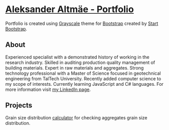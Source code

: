 # [Aleksander Altmäe - Portfolio](https://startbootstrap.com/theme/grayscale/)

Portfolio is created using [Grayscale](https://startbootstrap.com/theme/grayscale/) theme for [Bootstrap](https://getbootstrap.com/) created by [Start Bootstrap](https://startbootstrap.com/).

## About

Experienced specialist with a demonstrated history of working in the research industry. Skilled in auditing production 
quality management of building materials. Expert in raw materials and aggregates. Strong technology professional with a 
Master of Science focused in geotechnical engineering from TalTech University.
Recently added computer science to my scope of interests. Currently learning JavaScript and C# languages.
For more information visit [my LinkedIn page](https://www.linkedin.com/in/aleksander-altm%C3%A4e-350558174/).

## Projects

Grain size distribution [calculator](https://aleksanderalt.github.io/GSDApp/) for checking aggregates grain size distribution.